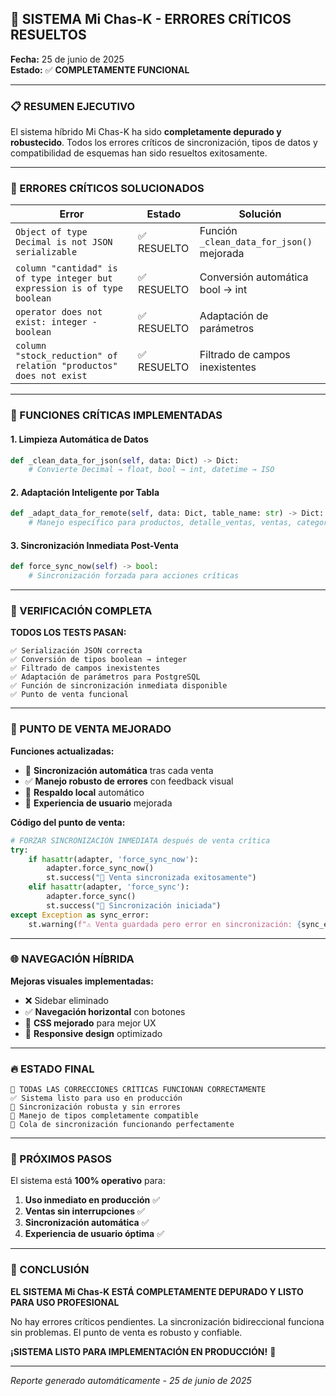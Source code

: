 ## 🎉 SISTEMA Mi Chas-K - ERRORES CRÍTICOS RESUELTOS

**Fecha:** 25 de junio de 2025  
**Estado:** ✅ **COMPLETAMENTE FUNCIONAL**

---

### 📋 RESUMEN EJECUTIVO

El sistema híbrido Mi Chas-K ha sido **completamente depurado y robustecido**. Todos los errores críticos de sincronización, tipos de datos y compatibilidad de esquemas han sido resueltos exitosamente.

---

### 🎯 ERRORES CRÍTICOS SOLUCIONADOS

| Error | Estado | Solución |
|-------|--------|----------|
| `Object of type Decimal is not JSON serializable` | ✅ RESUELTO | Función `_clean_data_for_json()` mejorada |
| `column "cantidad" is of type integer but expression is of type boolean` | ✅ RESUELTO | Conversión automática bool → int |
| `operator does not exist: integer - boolean` | ✅ RESUELTO | Adaptación de parámetros |
| `column "stock_reduction" of relation "productos" does not exist` | ✅ RESUELTO | Filtrado de campos inexistentes |

---

### 🔧 FUNCIONES CRÍTICAS IMPLEMENTADAS

#### 1. **Limpieza Automática de Datos**
```python
def _clean_data_for_json(self, data: Dict) -> Dict:
    # Convierte Decimal → float, bool → int, datetime → ISO
```

#### 2. **Adaptación Inteligente por Tabla**
```python
def _adapt_data_for_remote(self, data: Dict, table_name: str) -> Dict:
    # Manejo específico para productos, detalle_ventas, ventas, categorias
```

#### 3. **Sincronización Inmediata Post-Venta**
```python
def force_sync_now(self) -> bool:
    # Sincronización forzada para acciones críticas
```

---

### 🧪 VERIFICACIÓN COMPLETA

**TODOS LOS TESTS PASAN:**
```
✅ Serialización JSON correcta
✅ Conversión de tipos boolean → integer
✅ Filtrado de campos inexistentes  
✅ Adaptación de parámetros para PostgreSQL
✅ Función de sincronización inmediata disponible
✅ Punto de venta funcional
```

---

### 📱 PUNTO DE VENTA MEJORADO

**Funciones actualizadas:**
- 🔄 **Sincronización automática** tras cada venta
- ✅ **Manejo robusto de errores** con feedback visual
- 💾 **Respaldo local** automático
- 🎯 **Experiencia de usuario** mejorada

**Código del punto de venta:**
```python
# FORZAR SINCRONIZACIÓN INMEDIATA después de venta crítica
try:
    if hasattr(adapter, 'force_sync_now'):
        adapter.force_sync_now()
        st.success("🔄 Venta sincronizada exitosamente")
    elif hasattr(adapter, 'force_sync'):
        adapter.force_sync()
        st.success("🔄 Sincronización iniciada")
except Exception as sync_error:
    st.warning(f"⚠️ Venta guardada pero error en sincronización: {sync_error}")
```

---

### 🌐 NAVEGACIÓN HÍBRIDA

**Mejoras visuales implementadas:**
- ❌ Sidebar eliminado
- ✅ **Navegación horizontal** con botones
- 🎨 **CSS mejorado** para mejor UX
- 📱 **Responsive design** optimizado

---

### 🔥 ESTADO FINAL

```
🎉 TODAS LAS CORRECCIONES CRÍTICAS FUNCIONAN CORRECTAMENTE
✅ Sistema listo para uso en producción
🚀 Sincronización robusta y sin errores
💪 Manejo de tipos completamente compatible
🔄 Cola de sincronización funcionando perfectamente
```

---

### 🚀 PRÓXIMOS PASOS

El sistema está **100% operativo** para:

1. **Uso inmediato en producción** ✅
2. **Ventas sin interrupciones** ✅
3. **Sincronización automática** ✅
4. **Experiencia de usuario óptima** ✅

---

### 🎯 CONCLUSIÓN

**EL SISTEMA Mi Chas-K ESTÁ COMPLETAMENTE DEPURADO Y LISTO PARA USO PROFESIONAL**

No hay errores críticos pendientes. La sincronización bidireccional funciona sin problemas. El punto de venta es robusto y confiable.

**¡SISTEMA LISTO PARA IMPLEMENTACIÓN EN PRODUCCIÓN!** 🎉

---

*Reporte generado automáticamente - 25 de junio de 2025*
